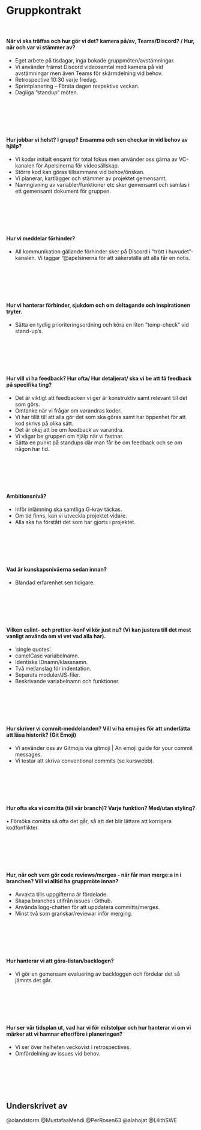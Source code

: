 # Gruppkontrakt

&nbsp;

#### När vi ska träffas och hur gör vi det? kamera på/av, Teams/Discord? / Hur, när och var vi stämmer av?

- Eget arbete på tisdagar, inga bokade gruppmöten/avstämningar.
- Vi använder främst Discord videosamtal med kamera på vid avstämningar men även Teams för skärmdelning vid behov.
- Retrospective 10:30 varje fredag.
- Sprintplanering – Första dagen respektive veckan.
- Dagliga ”standup” möten.

## &nbsp;

&nbsp;

#### Hur jobbar vi helst? I grupp? Ensamma och sen checkar in vid behov av hjälp?

- Vi kodar initialt ensamt för total fokus men använder oss gärna av VC-kanalen för Apelsinerna för videosällskap.
- Större kod kan göras tillsammans vid behov/önskan.
- Vi planerar, kartlägger och stämmer av projektet gemensamt.
- Namngivning av variabler/funktioner etc sker gemensamt och samlas i ett gemensamt dokument för gruppen.

## &nbsp;

&nbsp;

#### Hur vi meddelar förhinder?

- All kommunikation gällande förhinder sker på Discord i ”trött i huvudet”-kanalen. Vi taggar ”@apelsinerna för att säkerställa att alla får en notis.

## &nbsp;

&nbsp;

#### Hur vi hanterar förhinder, sjukdom och om deltagande och inspirationen tryter.

- Sätta en tydlig prioriteringsordning och köra en liten ”temp-check” vid stand-up’s.

## &nbsp;

&nbsp;

#### Hur vill vi ha feedback? Hur ofta/ Hur detaljerat/ ska vi be att få feedback på specifika ting?

- Det är viktigt att feedbacken vi ger är konstruktiv samt relevant till det som görs.
- Omtanke när vi frågar om varandras koder.
- Vi har tillit till att alla gör det som ska göras samt har öppenhet för att kod skrivs på olika sätt.
- Det är okej att be om feedback av varandra.
- Vi vågar be gruppen om hjälp när vi fastnar.
- Sätta en punkt på standups där man får be om feedback och se om någon har tid.

## &nbsp;

&nbsp;

#### Ambitionsnivå?

- Inför inlämning ska samtliga G-krav täckas.
- Om tid finns, kan vi utveckla projektet vidare.
- Alla ska ha förstått det som har gjorts i projektet.

## &nbsp;

&nbsp;

#### Vad är kunskapsnivåerna sedan innan?

- Blandad erfarenhet sen tidigare.

## &nbsp;

&nbsp;

#### Vilken eslint- och prettier-konf vi kör just nu? (Vi kan justera till det mest vanligt använda om vi vet vad alla har).

- ’single quotes’.
- camelCase variabelnamn.
- Identiska IDnamn/klassnamn.
- Två mellanslag för indentation.
- Separata moduler/JS-filer.
- Beskrivande variabelnamn och funktioner.

## &nbsp;

&nbsp;

#### Hur skriver vi commit-meddelanden? Vill vi ha emojies för att underlätta att läsa historik? (Git Emoji)

- Vi använder oss av Gitmojis via gitmoji | An emoji guide for your commit messages.
- Vi testar att skriva conventional commits (se kurswebb).

## &nbsp;

&nbsp;

#### Hur ofta ska vi comitta (till vår branch)? Varje funktion? Med/utan styling?

• Försöka comitta så ofta det går, så att det blir lättare att korrigera kodfonflikter.

## &nbsp;

&nbsp;

#### Hur, när och vem gör code reviews/merges - när får man merge:a in i branchen? Vill vi alltid ha gruppmöte innan?

- Avvakta tills uppgifterna är fördelade.
- Skapa branches utifrån issues i Github.
- Använda logg-chatten för att uppdatera committs/merges.
- Minst två som granskar/reviewar inför merging.

## &nbsp;

&nbsp;

#### Hur hanterar vi att göra-listan/backlogen?

- Vi gör en gemensam evaluering av backloggen och fördelar det så jämnts det går.

## &nbsp;

&nbsp;

#### Hur ser vår tidsplan ut, vad har vi för milstolpar och hur hanterar vi om vi märker att vi hamnar efter/före i planeringen?

- Vi ser över helheten veckovist i retrospectives.
- Omfördelning av issues vid behov.

## &nbsp;

&nbsp;

## Underskrivet av

@olandstorm
@MustafaaMehdi
@PerRosen63
@alahojat
@LilithSWE